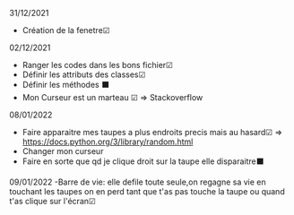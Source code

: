 31/12/2021
- Création de la fenetre☑	

02/12/2021
- Ranger les codes dans les bons fichier☑	
- Définir les attributs des classes☑	
- Définir les méthodes ⬛
- Mon Curseur est un marteau ☑ => Stackoverflow

08/01/2022
- Faire apparaitre mes taupes a plus endroits precis mais au hasard☑ => https://docs.python.org/3/library/random.html
- Changer mon curseur
- Faire en sorte que qd je clique droit sur la taupe elle disparaitre⬛

09/01/2022
-Barre de vie: elle defile toute seule,on regagne sa vie en touchant les taupes on en perd tant que t'as pas touche la taupe ou quand t'as clique sur l'écran☑
